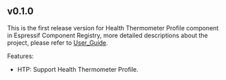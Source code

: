 ## v0.1.0

This is the first release version for Health Thermometer Profile component in Espressif Component Registry, more detailed descriptions about the project, please refer to [User_Guide](https://docs.espressif.com/projects/espressif-esp-iot-solution/en/latest/bluetooth/ble_profiles.html).

Features:
- HTP: Support Health Thermometer Profile.
